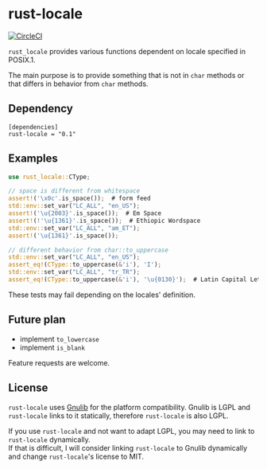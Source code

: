# rust-locale

[![CircleCI](https://circleci.com/gh/a-takahashi223/rust-locale/tree/main.svg?style=shield)](https://circleci.com/gh/a-takahashi223/rust-locale/tree/main)

`rust_locale` provides various functions dependent on locale specified in POSIX.1.

The main purpose is to provide something that is not in `char` methods or that differs in behavior from `char` methods.

## Dependency

```
[dependencies]
rust-locale = "0.1"
```

## Examples

```rust
use rust_locale::CType;

// space is different from whitespace
assert!('\x0c'.is_space());  # form feed
std::env::set_var("LC_ALL", "en_US");
assert!('\u{2003}'.is_space());  # Em Space
assert!(!'\u{1361}'.is_space());  # Ethiopic Wordspace
std::env::set_var("LC_ALL", "am_ET");
assert!('\u{1361}'.is_space());

// different behavior from char::to_uppercase
std::env::set_var("LC_ALL", "en_US");
assert_eq!(CType::to_uppercase(&'i'), 'I');
std::env::set_var("LC_ALL", "tr_TR");
assert_eq!(CType::to_uppercase(&'i'), '\u{0130}');  # Latin Capital Letter I with Dot Above
```

These tests may fail depending on the locales' definition.

## Future plan

- implement `to_lowercase`
- implement `is_blank`

Feature requests are welcome.

## License

`rust-locale` uses [Gnulib](https://www.gnu.org/software/gnulib/) for the platform compatibility. Gnulib is LGPL and `rust-locale` links to it statically, therefore `rust-locale` is also LGPL.

If you use `rust-locale` and not want to adapt LGPL, you may need to link to `rust-locale` dynamically.  
If that is difficult, I will consider linking `rust-locale` to Gnulib dynamically and change `rust-locale`'s license to MIT.
